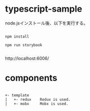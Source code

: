 # typescript-sample

node.jsインストール後、以下を実行する。

```

npm install

npm run storybook


```

http://localhost:6006/

# components

```

+- template
|   +- redux    Redux is used.
|   +- mobx     Mobx is used.


```